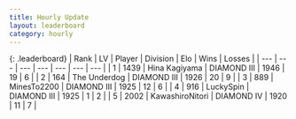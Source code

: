 ```yaml
---
title: Hourly Update
layout: leaderboard
category: hourly
---
```


{: .leaderboard}
| Rank | LV | Player | Division | Elo | Wins | Losses |
| --- | --- | --- | --- | --- | --- | --- |
| <span data-change="0">1</span> | 1439 | <span title="ID: 315148">Hina Kagiyama</span> | DIAMOND III | <span data-change="0">1946</span> | <span data-change="0">19</span> | <span data-change="0">6</span> |
| <span data-change="0">2</span> | 164 | <span title="ID: 514789">The Underdog</span> | DIAMOND III | <span data-change="0">1926</span> | <span data-change="0">20</span> | <span data-change="0">9</span> |
| <span data-change="0">3</span> | 889 | <span title="ID: 353063">MinesTo2200</span> | DIAMOND III | <span data-change="0">1925</span> | <span data-change="0">12</span> | <span data-change="0">6</span> |
| <span data-change="0">4</span> | 916 | <span title="ID: 498412">LuckySpin</span> | DIAMOND III | <span data-change="0">1925</span> | <span data-change="0">1</span> | <span data-change="0">2</span> |
| <span data-change="8">5</span> | 2002 | <span title="ID: 164871">KawashiroNitori</span> | DIAMOND IV | <span data-change="54">1920</span> | <span data-change="5">11</span> | <span data-change="0">7</span> |